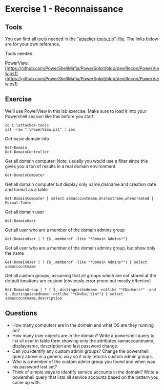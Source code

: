 # Exercise 1 - Reconnaissance

## Tools

You can find all tools needed in the ["attacker-tools.zip"-file](../exercises/attacker-tools). The links below are for your own reference.

Tools needed:

PowerView: [https://github.com/PowerShellMafia/PowerSploit/blob/dev/Recon/PowerView.ps1](https://github.com/PowerShellMafia/PowerSploit/blob/dev/Recon/PowerView.ps1)

## Exercise

We’ll use PowerView in this lab exercise. Make sure to load it into your Powershell session like this before you start. 

```
cd C:\attacker-tools
cat -raw ".\PowerView.ps1" | iex
```

Get basic domain info

```
Get-Domain
Get-DomainController
```

Get all domain computer; Note: usually you would use a filter since this gives you a ton of results in a real domain environment. 
```
Get-DomainComputer
```

Get all domain computer but display only name,dnsname and creation date and format as a table
```
Get-DomainComputer | select samaccountname,dnshostname,whencreated | Format-Table
```

Get all domain user
```
Get-DomainUser
```

Get all user who are a member of the domain admins group
```
Get-DomainUser | ? {$_.memberof -like "*Domain Admins*"}
```

Get all user who are a member of the domain admins group, but show only the name
```
Get-DomainUser | ? {$_.memberof -like "*Domain Admins*"} | select samaccountname
```

Get all custom groups, assuming that all groups which are not stored at the default locations are custom (obviously error prone but mostly effective)
```
Get-DomainGroup | ? { $_.distinguishedname -notlike "*CN=Users*" -and $_.distinguishedname -notlike "*CN=Builtin*"} | select samaccountname,description
```

## Questions

- How many computers are in the domain and what OS are they running on?
- How many user objects are in the domain? Write a powershell query to list all user in table form showing only the attributes samaccountname, displayname, description and last password change.
- Can you identify any custom admin groups? Change the powershell query above in a generic way so it only returns custom admin groups.
- Who is a member of the custom admin group you found and when was his password last set?
- Think of simple ways to identify service accounts in the domain? Write a powershell query that lists all service accounts based on the pattern you came up with.
